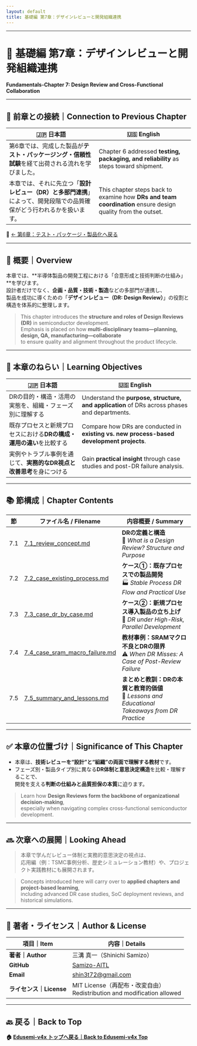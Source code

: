 ```yaml
---
layout: default
title: 基礎編 第7章：デザインレビューと開発組織連携 
---
```


---

# 📘 基礎編 第7章：デザインレビューと開発組織連携  
**Fundamentals-Chapter 7: Design Review and Cross-Functional Collaboration**

---

## 🔁 前章との接続｜Connection to Previous Chapter

| 🇯🇵 日本語                                                                                                      | 🇺🇸 English                                                                                                     |
|---------------------------------------------------------------------------------------------------------------|---------------------------------------------------------------------------------------------------------------|
| 第6章では、完成した製品が**テスト・パッケージング・信頼性試験**を経て出荷される流れを学びました。                  | Chapter 6 addressed **testing, packaging, and reliability** as steps toward shipment.                        |
| 本章では、それに先立つ「**設計レビュー（DR）と多部門連携**」によって、開発段階での品質確保がどう行われるかを扱います。 | This chapter steps back to examine how **DRs and team coordination** ensure design quality from the outset.  |

📎 [← 第6章：テスト・パッケージ・製品化へ戻る](../chapter6_test_and_package/README.md)

---

## 🧭 概要｜Overview

本章では、**半導体製品の開発工程における「合意形成と技術判断の仕組み」**を学びます。  
設計者だけでなく、**企画・品質・技術・製造**などの多部門が連携し、  
製品を成功に導くための「**デザインレビュー（DR: Design Review）**」の役割と構造を体系的に整理します。

> This chapter introduces the **structure and roles of Design Reviews (DR)** in semiconductor development.  
> Emphasis is placed on how **multi-disciplinary teams—planning, design, QA, manufacturing—collaborate**  
> to ensure quality and alignment throughout the product lifecycle.

---

## 🎯 本章のねらい｜Learning Objectives

| 🇯🇵 日本語                                                                                 | 🇺🇸 English                                                                                   |
|------------------------------------------------------------------------------------------|----------------------------------------------------------------------------------------------|
| DRの目的・構造・活用の実態を、組織・フェーズ別に理解する                                      | Understand the **purpose, structure, and application** of DRs across phases and departments. |
| 既存プロセスと新規プロセスにおける**DRの構成・運用の違い**を比較する                        | Compare how DRs are conducted in **existing vs. new process-based development projects**.    |
| 実例やトラブル事例を通じて、**実務的なDR視点と改善思考**を身につける                        | Gain **practical insight** through case studies and post-DR failure analysis.               |

---

## 📚 節構成｜Chapter Contents

| 節 | ファイル名 / Filename | 内容概要 / Summary |
|----|------------------------|---------------------|
| 7.1 | [7.1_review_concept.md](7.1_review_concept.md) | **DRの定義と構造**<br>📘 *What is a Design Review? Structure and Purpose* |
| 7.2 | [7.2_case_existing_process.md](7.2_case_existing_process.md) | **ケース①：既存プロセスでの製品開発**<br>🏭 *Stable Process DR Flow and Practical Use* |
| 7.3 | [7.3_case_dr_by_case.md](7.3_case_dr_by_case.md) | **ケース②：新規プロセス導入製品の立ち上げ**<br>🧪 *DR under High-Risk, Parallel Development* |
| 7.4 | [7.4_case_sram_macro_failure.md](7.4_case_sram_macro_failure.md) | **教材事例：SRAMマクロ不良とDRの限界**<br>⚠️ *When DR Misses: A Case of Post-Review Failure* |
| 7.5 | [7.5_summary_and_lessons.md](7.5_summary_and_lessons.md) | **まとめと教訓：DRの本質と教育的価値**<br>📎 *Lessons and Educational Takeaways from DR Practice* |

---

## ✅ 本章の位置づけ｜Significance of This Chapter

- 本章は、**技術レビューを“設計”と“組織”の両面で理解する教材**です。  
- フェーズ別・製品タイプ別に異なる**DR体制と意思決定構造**を比較・理解することで、  
  開発を支える**判断の仕組みと品質担保の本質**に迫ります。

> Learn how **Design Reviews form the backbone of organizational decision-making**,  
> especially when navigating complex cross-functional semiconductor development.

---

## 🔜 次章への展開｜Looking Ahead

> 本章で学んだレビュー体制と実務的意思決定の視点は、  
> 応用編（例：TSMC事例分析、歴史シミュレーション教材）や、プロジェクト実践教材にも展開されます。

> Concepts introduced here will carry over to **applied chapters and project-based learning**,  
> including advanced DR case studies, SoC deployment reviews, and historical simulations.

---

## 👤 著者・ライセンス｜Author & License

| 項目｜Item | 内容｜Details |
|------------|----------------------------|
| **著者｜Author** | 三溝 真一（Shinichi Samizo） |
| **GitHub** | [Samizo-AITL](https://github.com/Samizo-AITL) |
| **Email** | [shin3t72@gmail.com](mailto:shin3t72@gmail.com) |
| **ライセンス｜License** | MIT License（再配布・改変自由）<br>Redistribution and modification allowed |

---

## 🔙 戻る｜Back to Top
**🏠 [Edusemi-v4x トップへ戻る｜Back to Edusemi-v4x Top](../README.md)**
